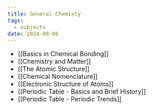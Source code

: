 ```yaml
---
title: General Chemisty
tags:
  - subjects
date: 2024-08-06
---
```

- [[Basics in Chemical Bonding]]
- [[Chemistry and Matter]]
- [[The Atomic Structure]]
- [[Chemical Nomenclature]]
- [[Electronic Structure of Atoms]]
- [[Periodic Table - Basics and Brief History]]
- [[Periodic Table - Periodic Trends]]
